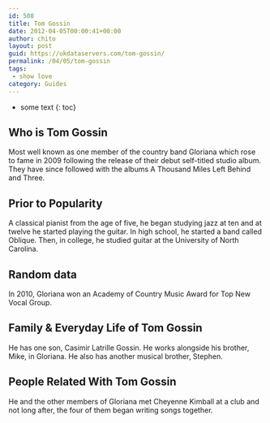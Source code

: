 ```yaml
---
id: 508
title: Tom Gossin
date: 2012-04-05T00:00:41+00:00
author: chito
layout: post
guid: https://ukdataservers.com/tom-gossin/
permalink: /04/05/tom-gossin
tags:
 - show love
category: Guides
---
```


* some text
{: toc}
          
          
## Who is  Tom Gossin
                  
                  
                  
Most well known as one member of the country band Gloriana which rose to fame in 2009 following the release of their debut self-titled studio album. They have since followed with the albums A Thousand Miles Left Behind and Three.
                  
                
                
                
## Prior to Popularity 
                  
                  
                  
A classical pianist from the age of five, he began studying jazz at ten and at twelve he started playing the guitar. In high school, he started a band called Oblique. Then, in college, he studied guitar at the University of North Carolina.
                  
                
                
                
## Random data 
                  
                  
                  
In 2010, Gloriana won an Academy of Country Music Award for Top New Vocal Group.
                  
                
                
                
## Family & Everyday Life of Tom Gossin
                  
                  
                  
He has one son, Casimir Latrille Gossin. He works alongside his brother, Mike, in Gloriana. He also has another musical brother, Stephen.
                  
                
                
                
## People Related With  Tom Gossin
                  
                  
                  
He and the other members of Gloriana met Cheyenne Kimball at a club and not long after, the four of them began writing songs together.
                  
                
              
            
          
          
          
    
    
  
